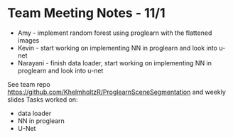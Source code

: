 # Team Meeting Notes - 11/1
- Amy - implement random forest using proglearn with the flattened images
- Kevin - start working on implementing NN in proglearn and look into u-net
- Narayani - finish data loader, start working on implementing NN in proglearn and look into u-net


See team repo https://github.com/KhelmholtzR/ProglearnSceneSegmentation and weekly slides
Tasks worked on:
- data loader
- NN in proglearn
- U-Net

